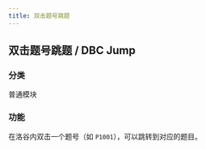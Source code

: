 ```yaml
---
title: 双击题号跳题
---
```


## 双击题号跳题 / DBC Jump

### 分类

普通模块

### 功能

在洛谷内双击一个题号（如 `P1001`），可以跳转到对应的题目。
